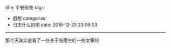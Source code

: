 title: 平安前夜
tags:
  - 遐想
categories:
  - 日志什么的吧
date: 2016-12-23 23:09:03
---

那今天其实是看了一些关于张雨生的一些文章的